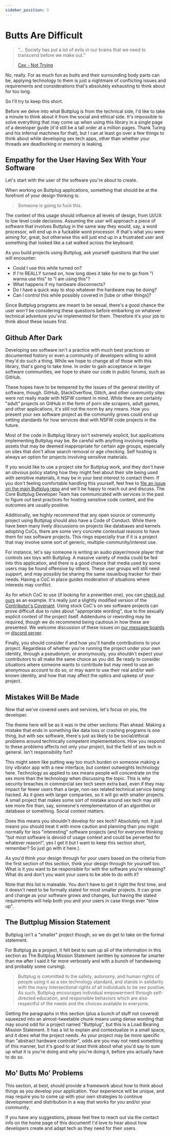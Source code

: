 ```yaml
---
sidebar_position: 3
---
```


# Butts Are Difficult

> "&#x2026; Society has put a lot of evils in our brains that we need to transcend before we make out." 
>
> [Cex - Not Trying](https://youtu.be/ONi7QwYNQz4)

No, really. For as much fun as butts and their surrounding body parts can be, applying technology to them is just a nightmare of conflicting issues and requirements and considerations that's absolutely exhausting to think about for too long.

So I'll try to keep this short.

Before we delve into what Buttplug is from the technical side, I'd like to take a minute to think about it from the social and ethical side. It's impossible to solve everything that may come up when using this library in a single page of a developer guide (it'd still be a tall order at a million pages. Thank Turing and his infernal machines for that), but I can at least go over a few things to think about while developing sex tech apps, other than whether your threads are deadlocking or memory is leaking.

## Empathy for the User Having Sex With Your Software

Let's start with the user of the software you're about to create.

When working on Buttplug applications, something that should be at the forefront of your design thinking is:

> Someone is going to fuck this.

The context of this usage should influence all levels of design, from UI/UX to low level code decisions. Assuming the user will approach a piece of software that involves Buttplug in the same way they would, say, a word processor, will end up in a fuckable word processor. If that's what you were aiming for, great, but otherwise this will just end up in a frustrated user and something that looked like a cat walked across the keyboard.

As you build projects using Buttplug, ask yourself questions that the user will encounter:

- Could I use this while turned on?
- If I'm REALLY turned on, how long does it take for me to go from "I wanna use this" to "I am using this"?
- What happens if my hardware disconnects?
- Do I have a quick way to stop whatever the hardware may be doing?
- Can I control this while possibly covered in [lube or other things]?

Since Buttplug programs are meant to be sexual, there's a good chance the user *won't* be considering these questions before embarking on whatever technical adventure you've implemented for them. Therefore it's your job to think about these issues first.

## Github After Dark

Developing sex software isn't a practice with much best practices or documented history or even a community of developers willing to admit they'd do such a thing. While we hope to change all of those with this library, that's going to take time. In order to gain acceptance in larger software communities, we hope to share our code in public forums, such as GitHub. 

These hopes have to be tempered by the issues of the general sterility of software, though. GitHub, StackOverflow, Glitch, and other community sites were not really made with NSFW content in mind. While there are certainly "adult" projects on GitHub in the form of porn site scrapers, adult games, and other applications, it's still not the norm by any means. How you present your sex software project as the community grows could end up setting standards for how services deal with NSFW code projects in the future.

Most of the code in Buttplug library isn't extremely explicit, but applications implementing Buttplug may be. Be careful with anything involving media assets that may be deemed inappropriate for certain age groups, especially on sites that don't allow search removal or age checking. Self hosting is always an option for projects involving sensitive materials.

If you would like to use a project site for Buttplug work, and they don't have an obvious policy stating how they might feel about their site being used with sensitive materials, it may be in your best interest to contact them. If you don't feeling comfortable handling this yourself, feel free to [file an issue on the main Buttplug repo](https://github.com/buttplugio/buttplug/issues) and we'll be happy to reach out and discuss. The Core Buttplug Developer Team has communicated with services in the past to figure out best practices for hosting sensitive code content, and the outcomes are usually positive.

Additionally, we highly recommend that any open source or community project using Buttplug should also have a Code of Conduct. While there have been many lively discussions on projects like databases and kernels adopting CoCs, there are some very concrete contextual reasons to have them for sex software projects. This rings especially true if it is a project that may involve some sort of generic, multiple-community/interest use.

For instance, let's say someone is writing an audio player/movie player that controls sex toys with Buttplug. A massive variety of media could be fed into this application, and there is a good chance that media used by some users may be found offensive by others. These user groups will still need support, and may possibly be sharing the same issue/bug tracker for their needs. Having a CoC in place guides moderation of situations where interests may conflict.

As for which CoC to use (if looking for a prewritten one), you can [check out ours](https://github.com/metafetish/metafetish-project-docs/blob/master/CODE_OF_CONDUCT.md) as an example. It's really just a slightly modified version of the [Contributor's Covenant](https://www.contributor-covenant.org/). Using stock CoC's on sex software projects can prove difficult due to rules about "appropriate wording", due to the sexually explicit context of the project itself. Addendums or rewording may be required, though we do recommend being cautious in how these are presented. We welcome discussion of these issues on [our message boards](https://metafetish.club) or [discord server](https://discord.buttplug.io).

Finally, you should consider if and how you'll handle contributions to your project. Regardless of whether you're running the project under your own identity, through a pseudonym, or anonymously, you shouldn't expect your contributors to all make the same choice as you did. Be ready to consider situations where someone wants to contribute but may need to use an anonymous account to do so, or may want to use their real and/or well-known identity, and how that may affect the optics and upkeep of your project.

## Mistakes Will Be Made

Now that we've covered users and services, let's focus on you, the developer.

The theme here will be as it was in the other sections: Plan ahead. Making a mistake that ends in something like data loss or crashing programs is one thing, but with sex software, there's just as likely to be social/ethical problems around technically competent implementations. How you respond to these problems affects not only your project, but the field of sex tech in general. Isn't responsibility fun?

This might seem like putting way too much burden on someone making a tiny vibrator app with a new interface, but context outweights technology here. Technology as applied to sex means people will concentrate on the sex more than the technology when discussing the topic. This is why security breaches in commercial sex tech seem extra bad, even if they may impact far fewer users than a large, non-sex related technical service being hacked. As it goes with larger companies, so it will go with smaller projects. A small project that makes some sort of mistake around sex tech may still see more fire than, say, someone's reimplementation of an algorithm or database or something. Social context matters.

Does this means you shouldn't develop for sex tech? Absolutely not. It just means you should treat it with more caution and planning than you might normally for less "interesting" software projects (and for everyone thinking "but most software is devoid of usage context and could be perverted for whatever reason!", yes I get it but I want to keep this section short, remember? So just go with it here.). 

As you'd think your design through for your users based on the criteria from the first section of this section, think your design through for yourself too. What is it you want to be responsible for with the software you're releasing? What do and don't you want your users to be able to do with it?

Note that this list is maleable. You don't have to get it right the first time, and it doesn't need to be formally stated for most smaller projects. It can grow and change as your software grows and changes, but having the stated requirements will help both you and your users in case things ever "blow up".

## The Buttplug Mission Statement

Buttplug isn't a "smaller" project though, so we do get to take on the formal statement.

For Buttplug as a project, it felt best to sum up all of the information in this section as The Buttplug Mission Statement (written by someone far smarter than me after I said it far more verbosely and with a bunch of handwaving and probably some cursing).

> Buttplug is committed to the safety, autonomy, and human rights of people using it as a sex technology standard, and stands in solidarity with the many intersectional rights of all individuals to be sex positive. As such, Buttplug encourages individual empowerment through self-directed education, and responsible behaviors which are also respectful of the needs and the choices available to everyone.

Getting the paragraphs in this section (plus a bunch of stuff not covered) squeezed into an almost-tweetable chunk means using dense wording that may sound odd for a project named "Buttplug", but this is a Load Bearing Mission Statement. It has a lot to explain and contextualize in a small space, and it does what the project needs. As your project may be more specific than "abstract hardware controller", odds are you may not need something of this manner, but it's good to at least think about what you'd say to sum up what it is you're doing and why you're doing it, before you actually have to do so.

## Mo' Butts Mo' Problems

This section, at best, should provide a framework about how to think about things as you develop your application. Your experience will be unique, and may require you to come up with your own strategies to continue development and distribution in a way that works for you and/or your community.

If you have any suggestions, please feel free to reach out via the contact info on the home page of this document! I'd love to hear about how developers create and adapt tech as they need for their users.
